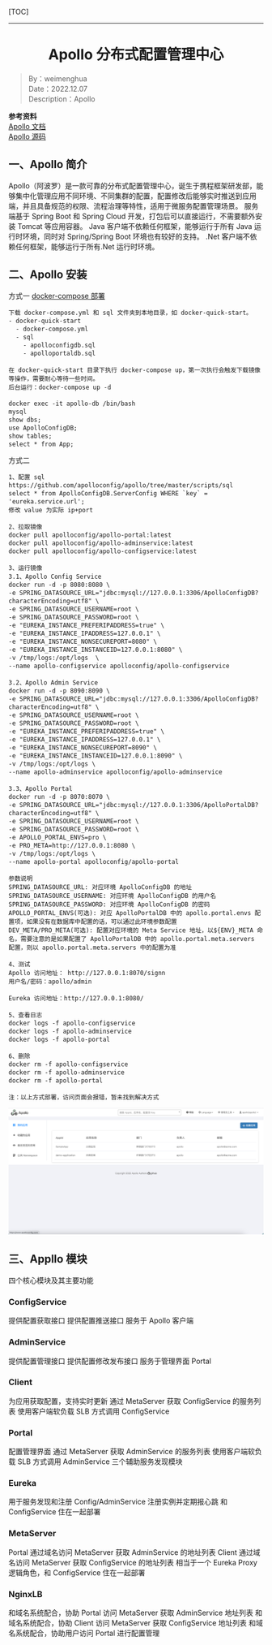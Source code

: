[TOC]

---

<h1 align="center">Apollo 分布式配置管理中心</h1>

> By：weimenghua  
> Date：2022.12.07  
> Description：Apollo

**参考资料**  
[Apollo 文档](https://www.apolloconfig.com/#/zh/README)  
[Apollo 源码](https://github.com/apolloconfig/apollo)



## 一、Apollo 简介
Apollo（阿波罗）是一款可靠的分布式配置管理中心，诞生于携程框架研发部，能够集中化管理应用不同环境、不同集群的配置，配置修改后能够实时推送到应用端，并且具备规范的权限、流程治理等特性，适用于微服务配置管理场景。
服务端基于 Spring Boot 和 Spring Cloud 开发，打包后可以直接运行，不需要额外安装 Tomcat 等应用容器。
Java 客户端不依赖任何框架，能够运行于所有 Java 运行时环境，同时对 Spring/Spring Boot 环境也有较好的支持。
.Net 客户端不依赖任何框架，能够运行于所有.Net 运行时环境。



## 二、Apollo 安装
方式一
[docker-compose 部署](https://www.apolloconfig.com/#/zh/deployment/quick-start-docker)
```
下载 docker-compose.yml 和 sql 文件夹到本地目录，如 docker-quick-start。
- docker-quick-start
  - docker-compose.yml
  - sql
    - apolloconfigdb.sql
    - apolloportaldb.sql
    
在 docker-quick-start 目录下执行 docker-compose up，第一次执行会触发下载镜像等操作，需要耐心等待一些时间。
后台运行：docker-compose up -d

docker exec -it apollo-db /bin/bash
mysql
show dbs;
use ApolloConfigDB;
show tables;
select * from App;
```
方式二
```
1、配置 sql
https://github.com/apolloconfig/apollo/tree/master/scripts/sql
select * from ApolloConfigDB.ServerConfig WHERE `key` = 'eureka.service.url';
修改 value 为实际 ip+port

2、拉取镜像
docker pull apolloconfig/apollo-portal:latest
docker pull apolloconfig/apollo-adminservice:latest
docker pull apolloconfig/apollo-configservice:latest

3、运行镜像
3.1、Apollo Config Service
docker run -d -p 8080:8080 \
-e SPRING_DATASOURCE_URL="jdbc:mysql://127.0.0.1:3306/ApolloConfigDB?characterEncoding=utf8" \
-e SPRING_DATASOURCE_USERNAME=root \
-e SPRING_DATASOURCE_PASSWORD=root \
-e "EUREKA_INSTANCE_PREFERIPADDRESS=true" \
-e "EUREKA_INSTANCE_IPADDRESS=127.0.0.1" \
-e "EUREKA_INSTANCE_NONSECUREPORT=8080" \
-e "EUREKA_INSTANCE_INSTANCEID=127.0.0.1:8080" \
-v /tmp/logs:/opt/logs  \
--name apollo-configservice apolloconfig/apollo-configservice

3.2、Apollo Admin Service
docker run -d -p 8090:8090 \
-e SPRING_DATASOURCE_URL="jdbc:mysql://127.0.0.1:3306/ApolloConfigDB?characterEncoding=utf8" \
-e SPRING_DATASOURCE_USERNAME=root \
-e SPRING_DATASOURCE_PASSWORD=root \
-e "EUREKA_INSTANCE_PREFERIPADDRESS=true" \
-e "EUREKA_INSTANCE_IPADDRESS=127.0.0.1" \
-e "EUREKA_INSTANCE_NONSECUREPORT=8090" \
-e "EUREKA_INSTANCE_INSTANCEID=127.0.0.1:8090" \
-v /tmp/logs:/opt/logs \
--name apollo-adminservice apolloconfig/apollo-adminservice

3.3、Apollo Portal
docker run -d -p 8070:8070 \
-e SPRING_DATASOURCE_URL="jdbc:mysql://127.0.0.1:3306/ApolloPortalDB?characterEncoding=utf8" \
-e SPRING_DATASOURCE_USERNAME=root \
-e SPRING_DATASOURCE_PASSWORD=root \
-e APOLLO_PORTAL_ENVS=pro \
-e PRO_META=http://127.0.0.1:8080 \
-v /tmp/logs:/opt/logs \
--name apollo-portal apolloconfig/apollo-portal

参数说明
SPRING_DATASOURCE_URL: 对应环境 ApolloConfigDB 的地址
SPRING_DATASOURCE_USERNAME: 对应环境 ApolloConfigDB 的用户名
SPRING_DATASOURCE_PASSWORD: 对应环境 ApolloConfigDB 的密码
APOLLO_PORTAL_ENVS(可选): 对应 ApolloPortalDB 中的 apollo.portal.envs 配置项，如果没有在数据库中配置的话，可以通过此环境参数配置
DEV_META/PRO_META(可选): 配置对应环境的 Meta Service 地址，以${ENV}_META 命名，需要注意的是如果配置了 ApolloPortalDB 中的 apollo.portal.meta.servers 配置，则以 apollo.portal.meta.servers 中的配置为准

4、测试
Apollo 访问地址： http://127.0.0.1:8070/signn
用户名/密码：apollo/admin

Eureka 访问地址：http://127.0.0.1:8080/

5、查看日志
docker logs -f apollo-configservice
docker logs -f apollo-adminservice
docker logs -f apollo-portal

6、删除
docker rm -f apollo-configservice
docker rm -f apollo-adminservice
docker rm -f apollo-portal

注：以上方式部署，访问页面会报错，暂未找到解决方式
```
![](Apollo.png)



## 三、Appllo 模块
四个核心模块及其主要功能

### ConfigService
提供配置获取接口
提供配置推送接口
服务于 Apollo 客户端

### AdminService
提供配置管理接口
提供配置修改发布接口
服务于管理界面 Portal

### Client
为应用获取配置，支持实时更新
通过 MetaServer 获取 ConfigService 的服务列表
使用客户端软负载 SLB 方式调用 ConfigService

### Portal
配置管理界面
通过 MetaServer 获取 AdminService 的服务列表
使用客户端软负载 SLB 方式调用 AdminService
三个辅助服务发现模块

### Eureka
用于服务发现和注册
Config/AdminService 注册实例并定期报心跳
和 ConfigService 住在一起部署

### MetaServer
Portal 通过域名访问 MetaServer 获取 AdminService 的地址列表
Client 通过域名访问 MetaServer 获取 ConfigService 的地址列表
相当于一个 Eureka Proxy
逻辑角色，和 ConfigService 住在一起部署

### NginxLB
和域名系统配合，协助 Portal 访问 MetaServer 获取 AdminService 地址列表
和域名系统配合，协助 Client 访问 MetaServer 获取 ConfigService 地址列表
和域名系统配合，协助用户访问 Portal 进行配置管理
